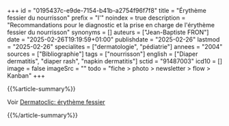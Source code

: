 +++
id = "0195437c-e9de-7154-b41b-a2754f96f7f8"
title = "Érythème fessier du nourrisson"
prefix = "l'"
noindex = true
description = "Recommandations pour le diagnostic et la prise en charge de l'érythème fessier du nourrisson"
synonyms = []
auteurs = ["Jean-Baptiste FRON"]
date = "2025-02-26T19:19:59+01:00"
publishdate = "2025-02-26"
lastmod = "2025-02-26"
specialites = ["dermatologie", "pédiatrie"]
annees = "2004"
sources = ["Bibliographie"]
tags = ["nourrisson"]
english = ["Diaper dermatitis", "diaper rash", "napkin dermatitis"]
sctid = "91487003"
icd10 = []
image = false
imageSrc = ""
todo = "fiche > photo > newsletter > flow > Kanban"
+++

{{%article-summary%}}

Voir [Dermatoclic: érythème fessier](https://www.dermatoclic.com/erythemefessier)

{{%/article-summary%}}
